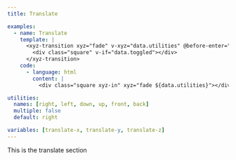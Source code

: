 ```yaml
---
title: Translate

examples:
  - name: Translate
    template: |
      <xyz-transition xyz="fade" v-xyz="data.utilities" @before-enter="data.before" @before-leave="data.before" @after-enter="data.after" @after-leave="data.after">
        <div class="square" v-if="data.toggled"></div>
      </xyz-transition>
    code:
      - language: html
        content: |
          <div class="square xyz-in" xyz="fade ${data.utilities}"></div>

utilities:
  names: [right, left, down, up, front, back]
  multiple: false
  default: right

variables: [translate-x, translate-y, translate-z]
---
```


This is the translate section
